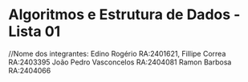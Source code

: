 # Algoritmos e Estrutura de Dados - Lista 01  

//Nome dos integrantes: Edino Rogério RA:2401621, 
Fillipe Correa RA:2403395
João Pedro Vasconcelos RA:2404081 
Ramon Barbosa RA:2404066
